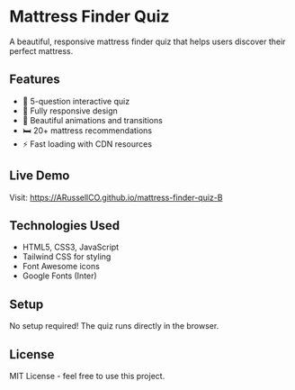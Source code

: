 # Mattress Finder Quiz

A beautiful, responsive mattress finder quiz that helps users discover their perfect mattress.

## Features

- 🎯 5-question interactive quiz
- 📱 Fully responsive design
- 🎨 Beautiful animations and transitions
- 🛏️ 20+ mattress recommendations
- ⚡ Fast loading with CDN resources

## Live Demo

Visit: https://ARussellCO.github.io/mattress-finder-quiz-B

## Technologies Used

- HTML5, CSS3, JavaScript
- Tailwind CSS for styling
- Font Awesome icons
- Google Fonts (Inter)

## Setup

No setup required! The quiz runs directly in the browser.

## License

MIT License - feel free to use this project.
